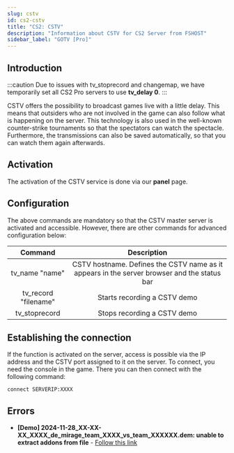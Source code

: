 ```yaml
---
slug: cstv
id: cs2-cstv
title: "CS2: CSTV"
description: "Information about CSTV for CS2 Server from FSHOST"
sidebar_label: "GOTV [Pro]"
---
```


## Introduction

:::caution
Due to issues with tv_stoprecord and changemap, we have temporarily set all CS2 Pro servers to use **tv_delay 0**.
:::

CSTV offers the possibility to broadcast games live with a little delay. This means that outsiders who are not involved in the game can also follow what is happening on the server. This technology is also used in the well-known counter-strike tournaments so that the spectators can watch the spectacle. Furthermore, the transmissions can also be saved automatically, so that you can watch them again afterwards.



## Activation

The activation of the CSTV service is done via our **panel** page. 


## Configuration

The above commands are mandatory so that the CSTV master server is activated and accessible. However, there are other commands for advanced configuration below:

|            Command            |                         Description                         |
| :--------------------------: | :----------------------------------------------------------: |
|        tv_name "name"        | CSTV hostname. Defines the CSTV name as it appears in the server browser and the status bar |
|     tv_record "filename"     |             Starts recording a CSTV demo             |
|        tv_stoprecord         |            Stops recording a CSTV demo             |



## Establishing the connection

If the function is activated on the server, access is possible via the IP address and the CSTV port assigned to it on the server. To connect, you need the console in the game. There you can then connect with the following command:

```
connect SERVERIP:XXXX
```

## Errors

- **[Demo] 2024-11-28_XX-XX-XX_XXXX_de_mirage_team_XXXX_vs_team_XXXXXX.dem:  unable to extract addons from file** - [Follow this link](https://www.reddit.com/r/cs2/comments/18ei4n4/cant_play_demos_cs2_unable_to_extract_addons_from/)
